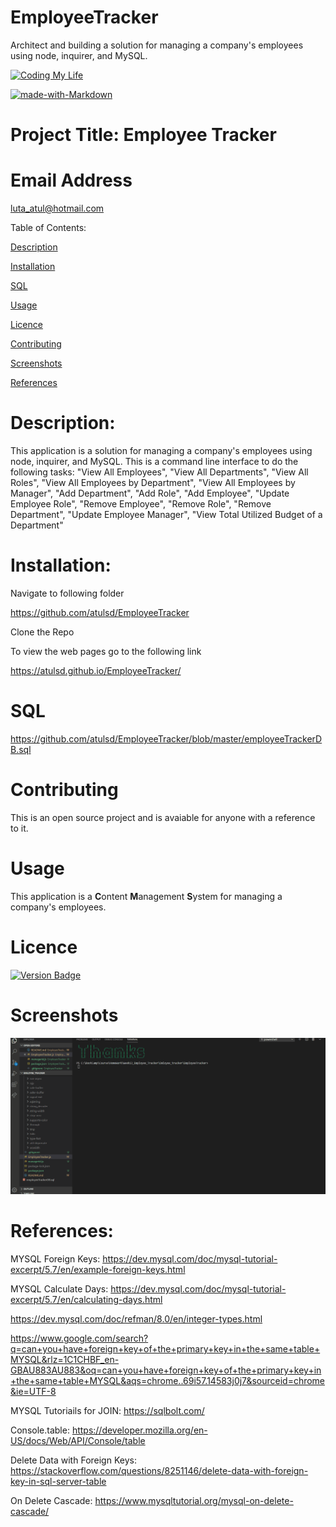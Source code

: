 # EmployeeTracker

Architect and building a solution for managing a company's employees using node, inquirer, and MySQL.

[![Coding My Life](https://img.shields.io/badge/AtulMahajan-FullStackDeveloper-blue)](https://img.shields.io/)

[![made-with-Markdown](https://img.shields.io/badge/Made%20with-Markdown-1f425f.svg)](http://commonmark.org)

# Project Title: Employee Tracker

# Email Address

luta_atul@hotmail.com

Table of Contents:

[Description](#Description:)

[Installation](#Installation:)

[SQL](#SQL:)

[Usage](#Usage:)

[Licence](#Licence:)

[Contributing](#Contributing:)

[Screenshots](#Screenshots:)

[References](#References:)

# Description:

This application is a solution for managing a company's employees using node, inquirer, and MySQL. This is a command line interface to do the following tasks:
"View All Employees",
"View All Departments",
"View All Roles",
"View All Employees by Department",
"View All Employees by Manager",
"Add Department",
"Add Role",
"Add Employee",
"Update Employee Role",
"Remove Employee",
"Remove Role",
"Remove Department",
"Update Employee Manager",
"View Total Utilized Budget of a Department"

# Installation:

Navigate to following folder

https://github.com/atulsd/EmployeeTracker

Clone the Repo

To view the web pages go to the following link

https://atulsd.github.io/EmployeeTracker/

# SQL

https://github.com/atulsd/EmployeeTracker/blob/master/employeeTrackerDB.sql

# Contributing

This is an open source project and is avaiable for anyone with a reference to it.

# Usage

This application is a **C**ontent **M**anagement **S**ystem for managing a company's employees.

# Licence

[![Version Badge](https://img.shields.io/badge/Version-1.0.1-green)](https://shields.io/#your-badge)

# Screenshots

![NoteTaker.gif](EmployeeTracker.gif)

# References:

MYSQL Foreign Keys: https://dev.mysql.com/doc/mysql-tutorial-excerpt/5.7/en/example-foreign-keys.html

MYSQL Calculate Days: https://dev.mysql.com/doc/mysql-tutorial-excerpt/5.7/en/calculating-days.html

https://dev.mysql.com/doc/refman/8.0/en/integer-types.html

https://www.google.com/search?q=can+you+have+foreign+key+of+the+primary+key+in+the+same+table+MYSQL&rlz=1C1CHBF_en-GBAU883AU883&oq=can+you+have+foreign+key+of+the+primary+key+in+the+same+table+MYSQL&aqs=chrome..69i57.14583j0j7&sourceid=chrome&ie=UTF-8

MYSQL Tutoriails for JOIN: https://sqlbolt.com/

Console.table: https://developer.mozilla.org/en-US/docs/Web/API/Console/table

Delete Data with Foreign Keys: https://stackoverflow.com/questions/8251146/delete-data-with-foreign-key-in-sql-server-table

On Delete Cascade: https://www.mysqltutorial.org/mysql-on-delete-cascade/
